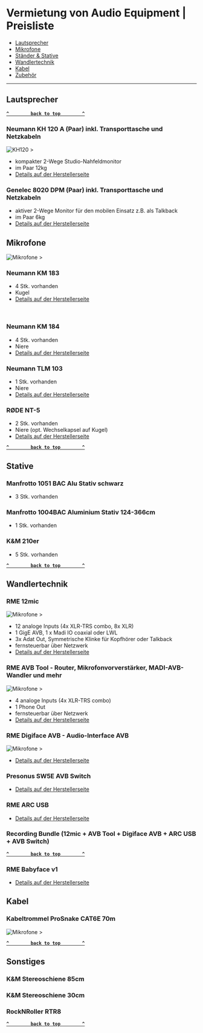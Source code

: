 # Vermietung von Audio Equipment | Preisliste

- [Lautsprecher](#lautsprecher)
- [Mikrofone](#mikrofone)
- [Ständer & Stative](#stative)
- [Wandlertechnik](#wandlertechnik)
- [Kabel](#kabel)
- [Zubehör](#sonstiges)

--------------------

<!-- BEGIN GEAR LIST -->

## Lautsprecher

**[`^        back to top        ^`](#)**


### Neumann KH 120 A (Paar) inkl. Transporttasche und Netzkabeln

 ![KH120 >](assets/images/croenmeister/KH120.jpg) 

- kompakter 2-Wege Studio-Nahfeldmonitor
- im Paar 12kg
- [Details auf der Herstellerseite](https://de-de.neumann.com/kh-120-a-g)

### Genelec 8020 DPM (Paar) inkl. Transporttasche und Netzkabeln


- aktiver 2-Wege Monitor für den mobilen Einsatz z.B. als Talkback
- im Paar 6kg
- [Details auf der Herstellerseite](https://www.genelec.com/8020d)

## Mikrofone

![Mikrofone >](assets/images/croenmeister/mics.jpg)


### Neumann KM 183 
- 4 Stk. vorhanden
- Kugel
- [Details auf der Herstellerseite](https://de-de.neumann.com/km-183-series-180)
 <br>

### Neumann KM 184
- 4 Stk. vorhanden
- Niere
- [Details auf der Herstellerseite](https://de-de.neumann.com/km-184)



### Neumann TLM 103
- 1 Stk. vorhanden
- Niere
- [Details auf der Herstellerseite](https://de-de.neumann.com/tlm-103)



### RØDE NT-5
- 2 Stk. vorhanden
- Niere (opt. Wechselkapsel auf Kugel)
- [Details auf der Herstellerseite](https://de.rode.com/microphones/nt5)


**[`^        back to top        ^`](#)**

## Stative

### Manfrotto 1051 BAC Alu Stativ schwarz
- 3 Stk. vorhanden


### Manfrotto 1004BAC Aluminium Stativ 124-366cm
- 1 Stk. vorhanden


### K&M 210er
- 5 Stk. vorhanden


**[`^        back to top        ^`](#)**

## Wandlertechnik

### RME 12mic

![Mikrofone >](assets/images/croenmeister/12mic.jpg)

- 12 analoge Inputs (4x XLR-TRS combo, 8x XLR)
- 1 GigE AVB, 1 x Madi IO coaxial oder LWL
- 3x Adat Out, Symmetrische Klinke für Kopfhörer oder Talkback
- fernsteuerbar über Netzwerk
- [Details auf der Herstellerseite](https://www.rme-audio.de/de_12mic.html)


### RME AVB Tool - Router, Mikrofonvorverstärker, MADI-AVB-Wandler und mehr

![Mikrofone >](assets/images/croenmeister/kdo.jpg)
- 4 analoge Inputs (4x XLR-TRS combo)
- 1 Phone Out
- fernsteuerbar über Netzwerk
- [Details auf der Herstellerseite](https://www.rme-audio.de/de_avb-tool.html)


### RME Digiface AVB - Audio-Interface AVB

![Mikrofone >](assets/images/croenmeister/digiface.jpg)

- [Details auf der Herstellerseite](https://www.rme-audio.de/de_digiface-avb.html)


### Presonus SW5E AVB Switch

- [Details auf der Herstellerseite](https://www.presonus.com/produkte/de/SW5E)


### RME ARC USB

- [Details auf der Herstellerseite](https://www.rme-audio.de/de_arc-usb.html)


### Recording Bundle (12mic + AVB Tool + Digiface AVB + ARC USB + AVB Switch)


**[`^        back to top        ^`](#)**

### RME Babyface v1

- [Details auf der Herstellerseite](https://archiv.rme-audio.de/products/babyface.php)


## Kabel



### Kabeltrommel ProSnake CAT6E 70m 

![Mikrofone >](assets/images/croenmeister/cat6.jpg)


**[`^        back to top        ^`](#)**

## Sonstiges

### K&M Stereoschiene 85cm

### K&M Stereoschiene 30cm

### RockNRoller RTR8

**[`^        back to top        ^`](#)**
